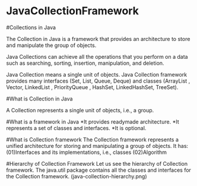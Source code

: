 # JavaCollectionFramework

#Collections in Java

The Collection in Java is a framework that provides an architecture to store and manipulate the group of objects.

Java Collections can achieve all the operations that you perform on a data such as searching, sorting, insertion, manipulation, and deletion.

Java Collection means a single unit of objects. Java Collection framework provides many interfaces (Set, List, Queue, Deque) and classes (ArrayList
, Vector, LinkedList
, PriorityQueue
, HashSet, LinkedHashSet, TreeSet).

#What is Collection in Java

A Collection represents a single unit of objects, i.e., a group.

#What is a framework in Java
  *It provides readymade architecture.
  *It represents a set of classes and interfaces.
  *It is optional.
  
#What is Collection framework
The Collection framework represents a unified architecture for storing and manipulating a group of objects. It has:
(01)Interfaces and its implementations, i.e., classes
(02)Algorithm

#Hierarchy of Collection Framework
Let us see the hierarchy of Collection framework. The java.util package contains all the classes and interfaces for the Collection framework.
(java-collection-hierarchy.png)
